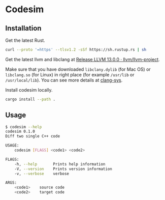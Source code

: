 # Codesim

## Installation

Get the latest Rust.

```bash
curl --proto '=https' --tlsv1.2 -sSf https://sh.rustup.rs | sh
```

Get the latest llvm and libclang at [Release LLVM 13.0.0 · llvm/llvm-project](https://github.com/llvm/llvm-project/releases/tag/llvmorg-13.0.0).

Make sure that you have downloaded `libclany.dylib` (for Mac OS) or `libclang.so` (for Linux) in right place (for example `/usr/lib` or `/usr/local/lib`). You can see more details at [clang-sys](https://github.com/KyleMayes/clang-sys#linking).

Install codesim locally.

```bash
cargo install --path .
```

## Usage

```bash
$ codesim --help
codesim 0.1.0
Diff two single C++ code

USAGE:
    codesim [FLAGS] <code1> <code2>

FLAGS:
    -h, --help       Prints help information
    -V, --version    Prints version information
    -v, --verbose    verbose

ARGS:
    <code1>    source code
    <code2>    target code
```
